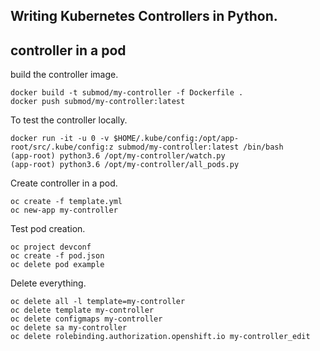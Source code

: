 ## Writing Kubernetes Controllers in Python.

## controller in a pod

build the controller image. 
```
docker build -t submod/my-controller -f Dockerfile .
docker push submod/my-controller:latest
```

To test the controller locally. 
```
docker run -it -u 0 -v $HOME/.kube/config:/opt/app-root/src/.kube/config:z submod/my-controller:latest /bin/bash
(app-root) python3.6 /opt/my-controller/watch.py
(app-root) python3.6 /opt/my-controller/all_pods.py
```

Create controller in a pod. 
```
oc create -f template.yml
oc new-app my-controller
```

Test pod creation. 
```
oc project devconf
oc create -f pod.json
oc delete pod example
```

Delete everything. 
```
oc delete all -l template=my-controller
oc delete template my-controller
oc delete configmaps my-controller
oc delete sa my-controller
oc delete rolebinding.authorization.openshift.io my-controller_edit
```